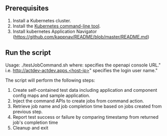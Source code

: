 ## Prerequisites

1. Install a Kubernetes cluster. 
1. Install the [Kubernetes command-line tool](https://kubernetes.io/docs/tasks/tools/install-kubectl/).
1. Install kubernetes Application Navigator (https://github.com/kappnav/README/blob/master/README.md)  


## Run the script

Usage: ./testJobCommand.sh <openapiURL> <userName>
where:
    <openapiURL> specifies the openapi console URL."
                 i.e. http://actdev-actdev.apps.<host-ip>"
    <userName> specifies the login user name."

The script will perform the following steps:

1. Create self-contained test data including application and component config maps and sample application.
1. Inject the command APIs to create jobs from command action.
1. Retrieve job name and job completion time based on jobs created from previous step.
1. Report test success or failure by comparing timestamp from returned job's completion time
1. Cleanup and exit

